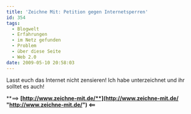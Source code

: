 ```yaml
---
title: 'Zeichne Mit: Petition gegen Internetsperren'
id: 354
tags:
  - Blogwelt
  - Erfahrungen
  - im Netz gefunden
  - Problem
  - über diese Seite
  - Web 2.0
date: 2009-05-10 20:58:03
---
```


Lasst euch das Internet nicht zensieren! Ich habe unterzeichnet und ihr solltet es auch! 

**==&gt; **[**http://www.zeichne-mit.de/**](http://www.zeichne-mit.de/ "http://www.zeichne-mit.de/")** &lt;==**